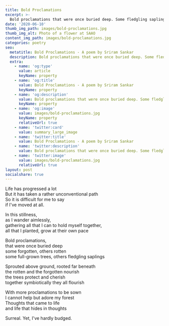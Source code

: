 ```yaml
---
title: Bold Proclamations
excerpt: >-
  Bold proclamations that were once buried deep. Some fledgling saplings, others full-grown trees ...
date: '2020-06-10'
thumb_img_path: images/bold-proclamations.jpg
thumb_img_alt: Photo of a flower at SAAO
content_img_path: images/bold-proclamations.jpg
categories: poetry
seo:
  metatitle: Bold Proclamations - A poem by Sriram Sankar
  description: Bold proclamations that were once buried deep. Some fledgling saplings, others full-grown trees ...
  extra:
    - name: 'og:type'
      value: article
      keyName: property
    - name: 'og:title'
      value: Bold Proclamations - A poem by Sriram Sankar
      keyName: property
    - name: 'og:description'
      value: Bold proclamations that were once buried deep. Some fledgling saplings, others full-grown trees ...
      keyName: property
    - name: 'og:image'
      value: images/bold-proclamations.jpg
      keyName: property
      relativeUrl: true
    - name: 'twitter:card'
      value: summary_large_image
    - name: 'twitter:title'
      value: Bold Proclamations - A poem by Sriram Sankar
    - name: 'twitter:description'
      value: Bold proclamations that were once buried deep. Some fledgling saplings, others full-grown trees ...
    - name: 'twitter:image'
      value: images/bold-proclamations.jpg
      relativeUrl: true
layout: post
socialshare: true
---
```

Life has progressed a lot    
But it has taken a rather unconventional path    
So it is difficult for me to say   
if I've moved at all.    

In this stillness,    
as I wander aimlessly,    
gathering all that I can to hold myself together,    
all that I planted, grow at their own pace    

Bold proclamations,     
that were once buried deep     
some forgotten, others rotten     
some full-grown trees, others fledgling saplings      

Sprouted above ground, rooted far beneath      
the rotten and the forgotten nourish     
the trees protect and cherish      
together symbiotically they all flourish     

With more proclamations to be sown     
I cannot help but adore my forest     
Thoughts that came to life    
and life that hides in thoughts     

Surreal. Yet, I've hardly budged.     